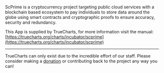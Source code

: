 ScPrime is a cryptocurrency project targeting public cloud services with a blockchain based ecosystem to pay individuals to store data around the globe using smart contracts and cryptographic proofs to ensure accuracy, security and redundancy.

This App is supplied by TrueCharts, for more information visit the manual: [https://truecharts.org/charts/incubator/scprime](https://truecharts.org/charts/incubator/scprime)

---

TrueCharts can only exist due to the incredible effort of our staff.
Please consider making a [donation](https://truecharts.org/sponsor) or contributing back to the project any way you can!

